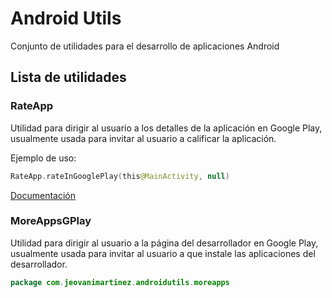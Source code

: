 # Android Utils

Conjunto de utilidades para el desarrollo de aplicaciones Android

## Lista de utilidades

### RateApp 
Utilidad para dirigir al usuario a los detalles de la aplicación en Google Play, usualmente usada para invitar al usuario a calificar la aplicación.

Ejemplo de uso:
```Kotlin
RateApp.rateInGooglePlay(this@MainActivity, null)
```
[Documentación ](docs/androidutils/com.jeovanimartinez.androidutils.reviews/-rate-app/index.md)

### MoreAppsGPlay 
Utilidad para dirigir al usuario a la página del desarrollador en Google Play, usualmente usada para invitar al usuario a que instale las aplicaciones del desarrollador.
```Kotlin
package com.jeovanimartinez.androidutils.moreapps
```
